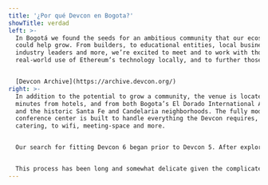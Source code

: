 ```yaml
---
title: '¿Por qué Devcon en Bogota?'
showTitle: verdad
left: >-
  In Bogotá we found the seeds for an ambitious community that our ecosystem
  could help grow. From builders, to educational entities, local business and
  industry leaders and more, we’re excited to meet and to work with those making
  real-world use of Ethereum’s technology locally, and to further those efforts


  [Devcon Archive](https://archive.devcon.org/)
right: >-
  In addition to the potential to grow a community, the venue is located just
  minutes from hotels, and from both Bogota’s El Dorado International Airport,
  and the historic Santa Fe and Candelaria neighborhoods. The fully modern
  conference center is built to handle everything the Devcon requires, from
  catering, to wifi, meeting-space and more.


  Our search for fitting Devcon 6 began prior to Devcon 5. After exploring venues in over ten cities across the world, and meticulously evaluating each against an extensive set of criteria, the clear winner was Bogota, Colombia.


  This process has been long and somewhat delicate given the complicated year that we’ve all had, but we are excited and confident for Devcon 6 in Bogota.
---
```


